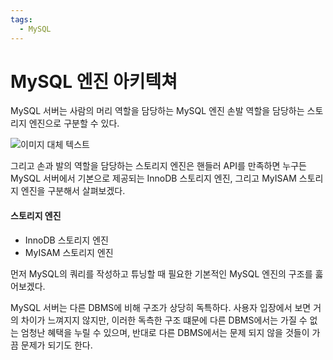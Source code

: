 ```yaml
---
tags:
  - MySQL
---
```


# MySQL 엔진 아키텍쳐

MySQL 서버는 사람의 머리 역할을 담당하는 MySQL 엔진 손발 역할을 담당하는 스토리지 엔진으로 구분할 수 있다.

![이미지 대체 텍스트](../attatchment/Pasted%20image%2020231212211245.png)

그리고 손과 발의 역할을 담당하는 스토리지 엔진은 핸들러 API를 만족하면 누구든 MySQL 서버에서 기본으로 제공되는 InnoDB 스토리지 엔진, 그리고 MyISAM 스토리지 엔진을 구분해서 살펴보겠다.

#### 스토리지 엔진
- InnoDB 스토리지 엔진
- MyISAM 스토리지 엔진

먼저 MySQL의 쿼리를 작성하고 튜닝할 때 필요한 기본적인 MySQL 엔진의 구조를 훓어보겠다.

MySQL 서버는 다른 DBMS에 비해 구조가 상당히 독특하다. 사용자 입장에서 보면 거의 차이가 느껴지지 않지만, 이러한 독측한 구조 떄문에 다른 DBMS에서는 가질 수 없는 엄청난 혜택을 누릴 수 있으며, 반대로 다른 DBMS에서는 문제 되지 않을 것들이 가끔 문제가 되기도 한다.


